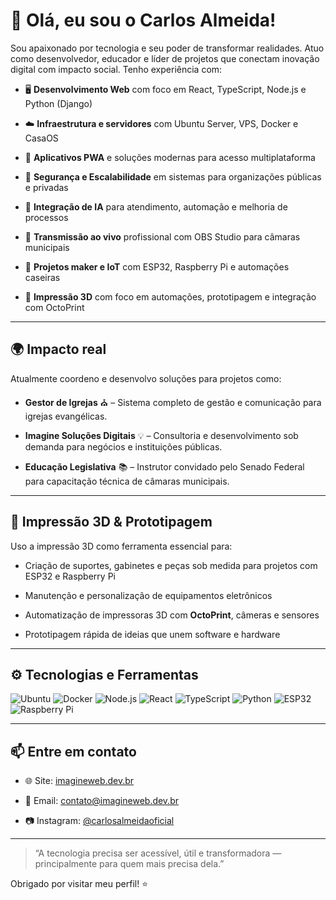 # 👋 Olá, eu sou o Carlos Almeida!

Sou apaixonado por tecnologia e seu poder de transformar realidades. Atuo como desenvolvedor, educador e líder de projetos que conectam inovação digital com impacto social. Tenho experiência com:

- 🖥️ **Desenvolvimento Web** com foco em React, TypeScript, Node.js e Python (Django)

- ☁️ **Infraestrutura e servidores** com Ubuntu Server, VPS, Docker e CasaOS

- 📲 **Aplicativos PWA** e soluções modernas para acesso multiplataforma

- 🔐 **Segurança e Escalabilidade** em sistemas para organizações públicas e privadas

- 🧠 **Integração de IA** para atendimento, automação e melhoria de processos

- 📡 **Transmissão ao vivo** profissional com OBS Studio para câmaras municipais

- 🧰 **Projetos maker e IoT** com ESP32, Raspberry Pi e automações caseiras

- 🧩 **Impressão 3D** com foco em automações, prototipagem e integração com OctoPrint

---

## 🌍 Impacto real

Atualmente coordeno e desenvolvo soluções para projetos como:

- **Gestor de Igrejas** ⛪ – Sistema completo de gestão e comunicação para igrejas evangélicas.

- **Imagine Soluções Digitais** 💡 – Consultoria e desenvolvimento sob demanda para negócios e instituições públicas.

- **Educação Legislativa** 📚 – Instrutor convidado pelo Senado Federal para capacitação técnica de câmaras municipais.

---

## 🧩 Impressão 3D & Prototipagem

Uso a impressão 3D como ferramenta essencial para:

- Criação de suportes, gabinetes e peças sob medida para projetos com ESP32 e Raspberry Pi

- Manutenção e personalização de equipamentos eletrônicos

- Automatização de impressoras 3D com **OctoPrint**, câmeras e sensores

- Prototipagem rápida de ideias que unem software e hardware

---

## ⚙️ Tecnologias e Ferramentas

![Ubuntu](https://img.shields.io/badge/-Ubuntu-E95420?logo=ubuntu&logoColor=white)
![Docker](https://img.shields.io/badge/-Docker-2496ED?logo=docker&logoColor=white)
![Node.js](https://img.shields.io/badge/-Node.js-339933?logo=node.js&logoColor=white)
![React](https://img.shields.io/badge/-React-61DAFB?logo=react&logoColor=black)
![TypeScript](https://img.shields.io/badge/-TypeScript-3178C6?logo=typescript&logoColor=white)
![Python](https://img.shields.io/badge/-Python-3776AB?logo=python&logoColor=white)
![ESP32](https://img.shields.io/badge/-ESP32-000?logo=espressif&logoColor=white)
![Raspberry Pi](https://img.shields.io/badge/-Raspberry%20Pi-C51A4A?logo=raspberrypi&logoColor=white)

---

## 📫 Entre em contato

- 🌐 Site: [imagineweb.dev.br](https://imagineweb.dev.br)

- 📧 Email: contato@imagineweb.dev.br  

- 📷 Instagram: [@carlosalmeidaoficial](https://www.instagram.com/carlosalmeidaoficial/)

---

> “A tecnologia precisa ser acessível, útil e transformadora — principalmente para quem mais precisa dela.”

Obrigado por visitar meu perfil! ⭐

